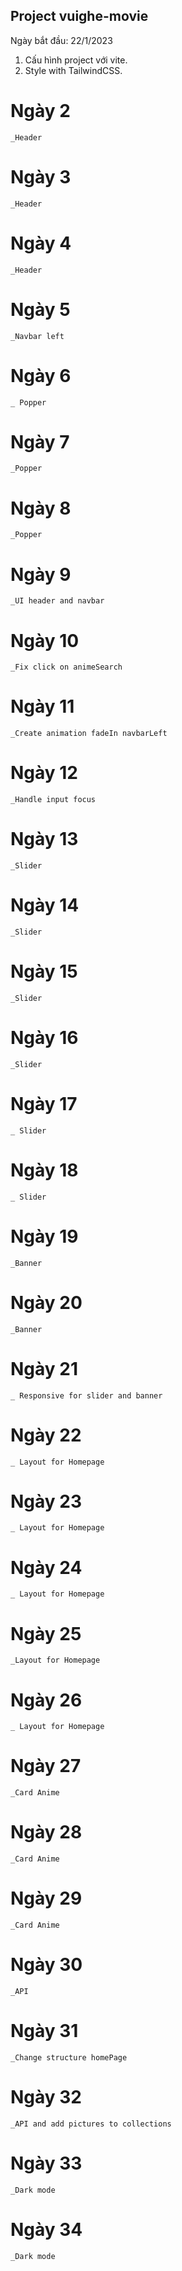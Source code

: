 ## Project vuighe-movie

Ngày bắt đầu: 22/1/2023

1. Cấu hình project với vite.
2. Style with TailwindCSS.

# Ngày 2

    _Header

# Ngày 3

    _Header

# Ngày 4

    _Header

# Ngày 5

    _Navbar left

# Ngày 6

    _ Popper

# Ngày 7

    _Popper

# Ngày 8

    _Popper

# Ngày 9

    _UI header and navbar

# Ngày 10

    _Fix click on animeSearch

# Ngày 11

    _Create animation fadeIn navbarLeft

# Ngày 12

    _Handle input focus

# Ngày 13

    _Slider

# Ngày 14

    _Slider

# Ngày 15

    _Slider

# Ngày 16

    _Slider

# Ngày 17

    _ Slider

# Ngày 18

    _ Slider

# Ngày 19

    _Banner

# Ngày 20

    _Banner

# Ngày 21

    _ Responsive for slider and banner

# Ngày 22

    _ Layout for Homepage

# Ngày 23

    _ Layout for Homepage

# Ngày 24

    _ Layout for Homepage

# Ngày 25

    _Layout for Homepage

# Ngày 26

    _ Layout for Homepage

# Ngày 27

    _Card Anime

# Ngày 28

    _Card Anime

# Ngày 29

    _Card Anime

# Ngày 30

    _API

# Ngày 31

    _Change structure homePage

# Ngày 32

    _API and add pictures to collections

# Ngày 33

    _Dark mode

# Ngày 34

    _Dark mode
